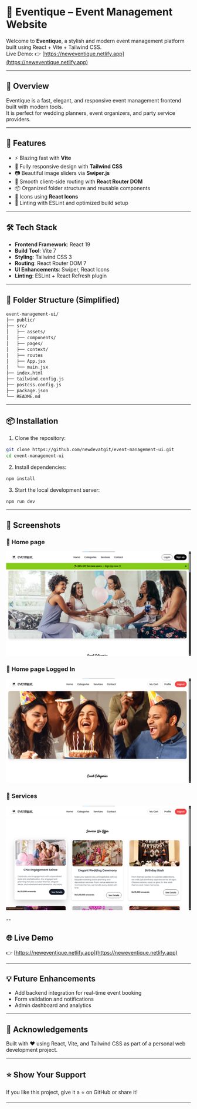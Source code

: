 
# 🎉 Eventique – Event Management Website

Welcome to **Eventique**, a stylish and modern event management platform built using React + Vite + Tailwind CSS.  
Live Demo: 👉 [https://neweventique.netlify.app](https://neweventique.netlify.app)

---

## 🌟 Overview

Eventique is a fast, elegant, and responsive event management frontend built with modern tools.  
It is perfect for wedding planners, event organizers, and party service providers.

---

## 🚀 Features

- ⚡ Blazing fast with **Vite**
- 🎨 Fully responsive design with **Tailwind CSS**
- 📷 Beautiful image sliders via **Swiper.js**
- 🔄 Smooth client-side routing with **React Router DOM**
- 📦 Organized folder structure and reusable components
- 🎯 Icons using **React Icons**
- 🧹 Linting with ESLint and optimized build setup

---

## 🛠️ Tech Stack

- **Frontend Framework**: React 19
- **Build Tool**: Vite 7
- **Styling**: Tailwind CSS 3
- **Routing**: React Router DOM 7
- **UI Enhancements**: Swiper, React Icons
- **Linting**: ESLint + React Refresh plugin

---

## 📁 Folder Structure (Simplified)

```
event-management-ui/
├── public/
├── src/
│   ├── assets/
│   ├── components/
│   ├── pages/
│   ├── context/
│   ├── routes
│   ├── App.jsx
│   └── main.jsx
├── index.html
├── tailwind.config.js
├── postcss.config.js
├── package.json
└── README.md
```

---

## 📦 Installation

1. Clone the repository:
```bash
git clone https://github.com/newdevatgit/event-management-ui.git
cd event-management-ui
```

2. Install dependencies:
```bash
npm install
```

3. Start the local development server:
```bash
npm run dev
```

---

## 📸 Screenshots

### 🔹 Home page
![Home page](src/assets/Home_page_before_login.png)

### 🔹 Home page Logged In
![Home page](src/assets/Home_page_after_login.png)

### 🔹 Services
![services](src/assets/services_page.png)

--

## 🌐 Live Demo

👉 [https://neweventique.netlify.app](https://neweventique.netlify.app)

---

## 💡 Future Enhancements

- Add backend integration for real-time event booking
- Form validation and notifications
- Admin dashboard and analytics

---

## 🙌 Acknowledgements

Built with ❤️ using React, Vite, and Tailwind CSS as part of a personal web development project.

---

## ⭐ Show Your Support

If you like this project, give it a ⭐ on GitHub or share it!

---
